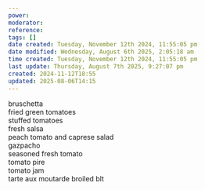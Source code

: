 ```yaml
---
power: 
moderator: 
reference: 
tags: []
date created: Tuesday, November 12th 2024, 11:55:05 pm
date modified: Wednesday, August 6th 2025, 2:05:18 am
time created: Tuesday, November 12th 2024, 11:55:05 pm
last update: Thursday, August 7th 2025, 9:27:07 pm
created: 2024-11-12T18:55
updated: 2025-08-06T14:15
---
```

bruschetta  
fried green tomatoes  
stuffed tomatoes  
fresh salsa  
peach tomato and caprese salad  
gazpacho  
seasoned fresh tomato  
tomato pire  
tomato jam  
tarte aux moutarde broiled blt
